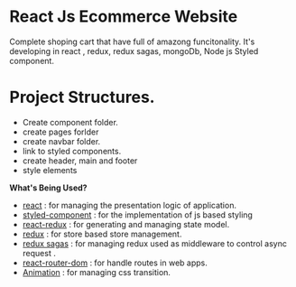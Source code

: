 # React Js Ecommerce Website
Complete shoping cart that have full of amazong funcitonality. It's developing in react , redux, redux sagas, mongoDb, Node js Styled component.
# Project Structures.
* Create component folder.
* create pages forlder
* create navbar folder.
* link to styled components.
* create header, main and footer
* style elements

**What's Being Used?**
* [react](https://www.npmjs.com/package/react) :  for managing the presentation logic of application.
* [styled-component](https://www.npmjs.com/package/styled-components) :  for the implementation of js based styling
* [react-redux](https://www.npmjs.com/package/react-redux) :  for generating and managing state model.
* [redux](https://www.npmjs.com/package/redux) :  for store based store management.
* [redux sagas](https://www.npmjs.com/package/redux-saga) :  for managing redux used as middleware to control async request .
* [react-router-dom](https://www.npmjs.com/package/react-router-dom) :  for handle routes in web apps.
* [Animation](https://www.npmjs.com/package/animation) :  for managing css transition.



